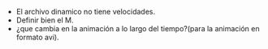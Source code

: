 * El archivo dinamico no tiene velocidades.
* Definir bien el M.
* ¿que cambia en la animación a lo largo del tiempo?(para la animación en formato avi).
